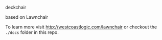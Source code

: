 deckchair

based on Lawnchair

To learn more visit http://westcoastlogic.com/lawnchair or checkout the
`./docs` folder in this repo.

